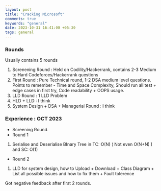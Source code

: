 ```yaml
---
layout: post
title: "Cracking Microsoft"
comments: true
keywords: "general"
date: 2023-10-31 16:41:00 +05:30
tags: general 
---
```


### Rounds

Usually contains 5 rounds
1. Screnening Round : Held on Codility/Hackerrank, contains 2-3 Medium to Hard Codeforces/Hackerrank questions
2. First Round : Pure Technical round, 1-2 DSA medium level questions. Points to remember - Time and Space Complexity, Should run all test + edge cases in first try, Code readability + OOPS usage.
3. LLD Round : 1 LLD Problem
4. HLD + LLD : I think
5. System Design + DSA + Managerial Round : I think  


### Experience : OCT 2023

* Screening Round.
* Round 1
1. Serialise and Deserialise BInary Tree in TC: O(N) ( Not even O(N+N) ) and SC: O(1)
* Round 2
1. LLD for system design, how to Upload + Download + Class Diagram + List all possible issues and how to fix them + Fault tolerence

Got negative feedback after first 2 rounds.